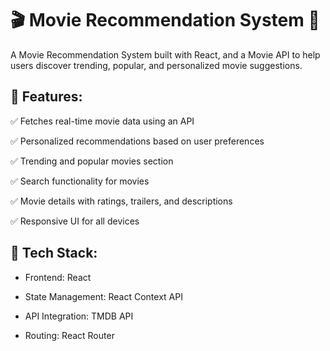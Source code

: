 
# 🎬 Movie Recommendation System 🎥

A Movie Recommendation System built with React, and a Movie API to help users discover trending, popular, and personalized movie suggestions.


##  🔹 Features:

✅ Fetches real-time movie data using an API

✅ Personalized recommendations based on user preferences

✅ Trending and popular movies section

✅ Search functionality for movies

✅ Movie details with ratings, trailers, and descriptions

✅ Responsive UI for all devices
## 🔧 Tech Stack:

* Frontend: React

* State Management: React Context API 

* API Integration: TMDB API 

* Routing: React Router
